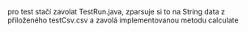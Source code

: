 pro test stačí zavolat TestRun.java, zparsuje si to na String data z přiloženého testCsv.csv 
a zavolá implementovanou metodu calculate
